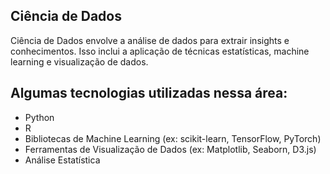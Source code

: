## Ciência de Dados

Ciência de Dados envolve a análise de dados para extrair insights e conhecimentos. Isso inclui a aplicação de técnicas estatísticas, machine learning e visualização de dados.

## Algumas tecnologias utilizadas nessa área:

-   Python
-   R
-   Bibliotecas de Machine Learning (ex: scikit-learn, TensorFlow, PyTorch)
-   Ferramentas de Visualização de Dados (ex: Matplotlib, Seaborn, D3.js)
-   Análise Estatística

